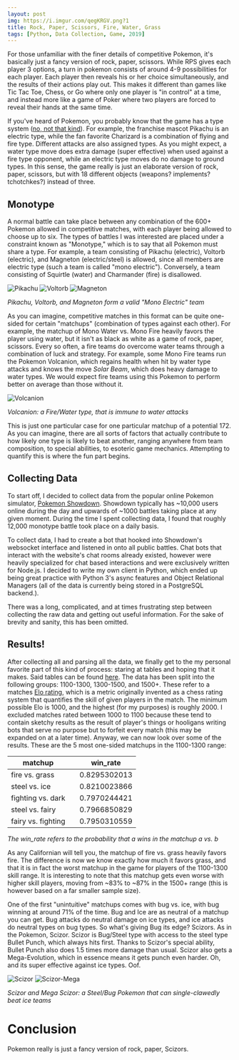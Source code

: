 ```yaml
---
layout: post
img: https://i.imgur.com/qegKRGV.png?1
title: Rock, Paper, Scissors, Fire, Water, Grass
tags: [Python, Data Collection, Game, 2019]
---
```

For those unfamiliar with the finer details of competitive Pokemon, it's basically just a fancy version of rock, paper, scissors. While RPS gives each player 3 options, a turn in pokemon consists of around 4-9 possibilities for each player. Each player then reveals his or her choice simultaneously, and the results of their actions play out. This makes it different than games like Tic Tac Toe, Chess, or Go where only one player is "in control" at a time, and instead more like a game of Poker where two players are forced to reveal their hands at the same time.

If you've heard of Pokemon, you probably know that the game has a type system ([no, not that kind](https://en.wikipedia.org/wiki/Type_system)). For example, the franchise mascot Pikachu is an electric type, while the fan favorite Charizard is a combination of flying and fire type. Different attacks are also assigned types. As you might expect, a water type move does extra damage (super effective) when used against a fire type opponent, while an electric type moves do no damage to ground types. In this sense, the game really is just an elaborate version of rock, paper, scissors, but with 18 different objects (weapons? implements? tchotchkes?) instead of three.

## Monotype

A normal battle can take place between any combination of the 600+ Pokemon allowed in competitive matches, with each player being allowed to choose up to six. The types of battles I was interested are placed under a constraint known as "Monotype," which is to say that all Pokemon must share a type. For example, a team consisting of Pikachu (electric), Voltorb (electric), and Magneton (electric/steel) is allowed, since all members are electric type (such a team is called "mono electric"). Conversely, a team consisting of Squirtle (water) and Charmander (fire) is disallowed.

 ![Pikachu](http://play.pokemonshowdown.com/sprites/xyani/pikachu-original.gif)
 ![Voltorb](http://play.pokemonshowdown.com/sprites/xyani/voltorb.gif)
 ![Magneton](http://play.pokemonshowdown.com/sprites/xyani/magneton.gif)

 *Pikachu, Voltorb, and Magneton form a valid "Mono Electric" team*

As you can imagine, competitive matches in this format can be quite one-sided for certain "matchups" (combination of types against each other). For example, the matchup of Mono Water vs. Mono Fire heavily favors the player using water, but it isn't as black as white as a game of rock, paper, scissors. Every so often, a fire teams do overcome water teams through a combination of luck and strategy. For example, some Mono Fire teams run the Pokemon Volcanion, which regains health when hit by water type attacks and knows the move *Solar Beam*, which does heavy damage to water types. We would expect fire teams using this Pokemon to perform better on average than those without it.

 ![Volcanion](http://play.pokemonshowdown.com/sprites/xyani/volcanion.gif)

 *Volcanion: a Fire/Water type, that is immune to water attacks*

This is just one particular case for one particular matchup of a potential 172. As you can imagine, there are all sorts of factors that actually contribute to how likely one type is likely to beat another, ranging anywhere from team composition, to special abilities, to esoteric game mechanics. Attempting to quantify this is where the fun part begins.

## Collecting Data
To start off, I decided to collect data from the popular online Pokemon simulator, [Pokemon Showdown](https://pokemonshowdown.com/). Showdown typically has \~10,000 users online during the day and upwards of \~1000 battles taking place at any given moment. During the time I spent collecting data, I found that roughly 12,000 monotype battle took place on a daily basis.

To collect data, I had to create a bot that hooked into Showdown's websocket interface and listened in onto all public battles. Chat bots that interact with the website's chat rooms already existed, however were heavily specialized for chat based interactions and were exclusively written for Node.js. I decided to write my own client in Python, which ended up being great practice with Python 3's async features and Object Relational Managers (all of the data is currently being stored in a PostgreSQL backend.).

There was a long, complicated, and at times frustrating step between collecting the raw data and getting out useful information. For the sake of brevity and sanity, this has been omitted.

## Results!
After collecting all and parsing all the data, we finally get to the my personal favorite part of this kind of process: staring at tables and hoping that it makes. Said tables can be found [here](https://docs.google.com/spreadsheets/d/1BU5OC5Q9Xw5zcgSzIfnbDw8X4AaiKbSN1L1jfyx7llc/edit?usp=sharing). The data has been split into the following groups: 1100-1300, 1300-1500, and 1500+. These refer to a matches [Elo rating](https://en.wikipedia.org/wiki/Elo_rating_system), which is a metric originally invented as a chess rating system that quantifies the skill of given players in the match. The minimum possible Elo is 1000, and the highest (for my purposes) is roughly 2000. I excluded matches rated between 1000 to 1100 because these tend to contain sketchy results as the result of player's things or hooligans writing bots that serve no purpose but to forfeit every match (this may be expanded on at a later time). Anyway, we can now look over some of the results. These are the 5 most one-sided matchups in the 1100-1300 range:

| matchup            |   |win_rate      |
|--------------------|---|--------------|
| fire vs. grass     |   | 0.8295302013 |
| steel vs. ice      |   | 0.8210023866 |
| fighting vs. dark  |   | 0.7970244421 |
| steel vs. fairy    |   | 0.7966850829 |
| fairy vs. fighting |   | 0.7950310559 |

*The win_rate refers to the probability that a wins in the matchup a vs. b*

As any Californian will tell you, the matchup of fire vs. grass heavily favors fire. The difference is now we know exactly how much it favors grass, and that it is in fact the worst matchup in the game for players of the 1100-1300 skill range. It is interesting to note that this matchup gets even worse with higher skill players, moving from ~83% to ~87% in the 1500+ range (this is however based on a far smaller sample size).

One of the first "unintuitive" matchups comes with bug vs. ice, with bug winning at around 71% of the time. Bug and Ice are as neutral of a matchup you can get. Bug attacks do neutral damage on ice types, and ice attacks do neutral types on bug types. So what's giving Bug its edge? Scizors. As in the Pokemon, Scizor. Scizor is Bug/Steel type with access to the steel type Bullet Punch, which always hits first. Thanks to Scizor's special ability, Bullet Punch also does 1.5 times more damage than usual. Scizor also gets a Mega-Evolution, which in essence means it gets punch even harder. Oh, and its super effective against ice types. Oof.

![Scizor](http://play.pokemonshowdown.com/sprites/xyani/scizor.gif)
![Scizor-Mega](http://play.pokemonshowdown.com/sprites/xyani/scizor-mega.gif)

*Scizor and Mega Scizor: a Steel/Bug Pokemon that can single-clawedly beat ice teams*

# Conclusion
Pokemon really is just a fancy version of rock, paper, Scizors.